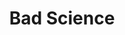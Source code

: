 ---
title: Bad Science
link: http://www.badscience.net
logo: bad_science.jpg

# Events sponsored denoted by `<hackday>` and sponsorship amount/resource
events:
  03-oxford: "£100 for best conflict interest of hack"
  04-london: "£100 for best conflict interest of hack"
---